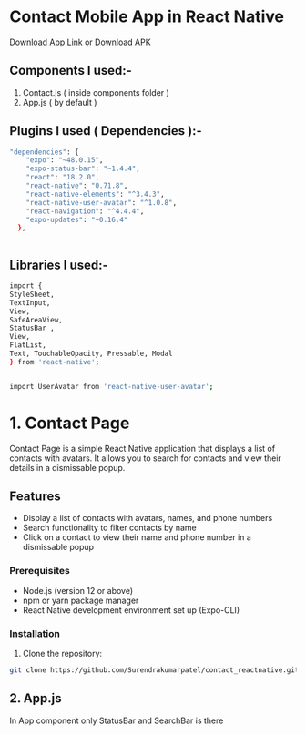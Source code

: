 # Contact Mobile App in React Native

[Download App Link](https://expo.dev/accounts/kmr/projects/ContactsProject/builds/9d16af8c-b0ad-4a3e-891e-d1a9a2123957)
or
[Download APK](https://drive.google.com/file/d/1WTYDiRTyMJZ61sSLRkR2AR1R9dVQbbaV/view?usp=sharing)


## Components I used:-
1. Contact.js ( inside components folder )
2. App.js ( by default )

## Plugins I used ( Dependencies ):-
```bash
"dependencies": {
    "expo": "~48.0.15",
    "expo-status-bar": "~1.4.4",
    "react": "18.2.0",
    "react-native": "0.71.8",
    "react-native-elements": "^3.4.3",
    "react-native-user-avatar": "^1.0.8",
    "react-navigation": "^4.4.4",
    "expo-updates": "~0.16.4"
  },
  
```

## Libraries I used:-
```bash
import { 
StyleSheet, 
TextInput,
View, 
SafeAreaView, 
StatusBar ,
View,
FlatList,
Text, TouchableOpacity, Pressable, Modal 
} from 'react-native';


import UserAvatar from 'react-native-user-avatar';
```


# 1. Contact Page

Contact Page is a simple React Native application that displays a list of contacts with avatars. It allows you to search for contacts and view their details in a dismissable popup.

## Features

- Display a list of contacts with avatars, names, and phone numbers
- Search functionality to filter contacts by name
- Click on a contact to view their name and phone number in a dismissable popup
 
### Prerequisites

- Node.js (version 12 or above)
- npm or yarn package manager
- React Native development environment set up (Expo-CLI)

### Installation

1. Clone the repository:

```bash
git clone https://github.com/Surendrakumarpatel/contact_reactnative.git
```

## 2. App.js
 
 In App component only StatusBar and SearchBar is there

